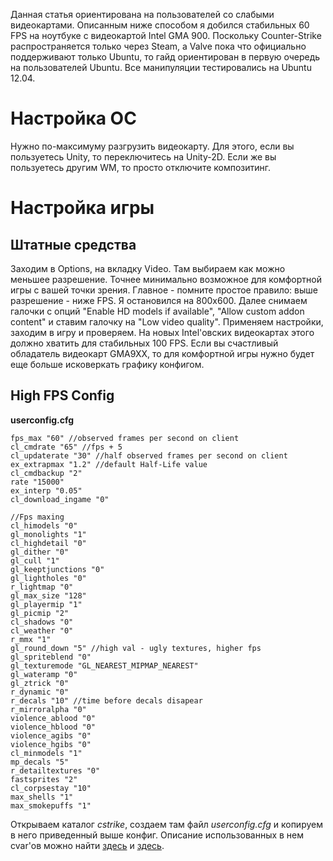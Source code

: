 Данная статья ориентирована на пользователей со слабыми видеокартами.
Описанным ниже способом я добился стабильных 60 FPS на ноутбуке с
видеокартой Intel GMA 900. Поскольку Counter-Strike распространяется
только через Steam, а Valve пока что официально поддерживают только
Ubuntu, то гайд ориентирован в первую очередь на пользователей Ubuntu.
Все манипуляции тестировались на Ubuntu 12.04.

# Настройка ОС

Нужно по-максимуму разгрузить видеокарту. Для этого, если вы пользуетесь
Unity, то переключитесь на Unity-2D. Если же вы пользуетесь другим WM,
то просто отключите композитинг.

# Настройка игры

## Штатные средства

Заходим в Options, на вкладку Video. Там выбираем как можно меньшее
разрешение. Точнее минимально возможное для комфортной игры с вашей
точки зрения. Главное - помните простое правило: выше разрешение - ниже
FPS. Я остановился на 800x600. Далее снимаем галочки с опций "Enable HD
models if available", "Allow custom addon content" и ставим галочку на
"Low video quality". Применяем настройки, заходим в игру и проверяем. На
новых Intel'овских видеокартах этого должно хватить для стабильных 100
FPS. Если вы счастливый обладатель видеокарт GMA9XX, то для комфортной
игры нужно будет еще больше исковеркать графику конфигом.

## High FPS Config

**userconfig.cfg**

    fps_max "60" //observed frames per second on client
    cl_cmdrate "65" //fps + 5
    cl_updaterate "30" //half observed frames per second on client 
    ex_extrapmax "1.2" //default Half-Life value
    cl_cmdbackup "2"
    rate "15000"
    ex_interp "0.05"
    cl_download_ingame "0"
    
    //Fps maxing
    cl_himodels "0"
    gl_monolights "1"
    cl_highdetail "0"
    gl_dither "0"
    gl_cull "1"
    gl_keeptjunctions "0"
    gl_lightholes "0"
    r_lightmap "0"
    gl_max_size "128"
    gl_playermip "1"
    gl_picmip "2"
    cl_shadows "0"
    cl_weather "0"
    r_mmx "1"
    gl_round_down "5" //high val - ugly textures, higher fps
    gl_spriteblend "0"
    gl_texturemode "GL_NEAREST_MIPMAP_NEAREST"
    gl_wateramp "0"
    gl_ztrick "0"
    r_dynamic "0"
    r_decals "10" //time before decals disapear
    r_mirroralpha "0"
    violence_ablood "0"
    violence_hblood "0"
    violence_agibs "0"
    violence_hgibs "0"
    cl_minmodels "1"
    mp_decals "5"
    r_detailtextures "0"
    fastsprites "2"
    cl_corpsestay "10"
    max_shells "1"
    max_smokepuffs "1"

Открываем каталог *cstrike*, создаем там файл *userconfig.cfg* и
копируем в него приведенный выше конфиг. Описание использованных
в нем cvar'ов можно найти
[здесь](https://developer.valvesoftware.com/wiki/NS_Variables) и
[здесь](http://www.elxdraco.net/cvarlist/).
